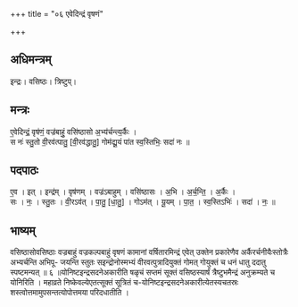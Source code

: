 +++
title = "०६ एवेदिन्द्रं वृषणं"

+++
## अधिमन्त्रम्
इन्द्रः। वसिष्ठः। त्रिष्टुप्।

## मन्त्रः
ए॒वेदिन्द्रं॒ वृष॑णं॒ वज्र॑बाहुं॒ वसि॑ष्ठासो अ॒भ्य॑र्चन्त्य॒र्कैः ।  
स नः॑ स्तु॒तो वी॒रव॑त्पातु॒ [वी॒रव॑द्धातु॒] गोम॑द्यू॒यं पा॑त स्व॒स्तिभिः॒ सदा॑ नः ॥

## पदपाठः
ए॒व । इत् । इन्द्र॑म् । वृष॑णम् । वज्र॑ऽबाहुम् । वसि॑ष्ठासः । अ॒भि । अ॒र्च॒न्ति॒ । अ॒र्कैः ।  
सः । नः॒ । स्तु॒तः । वी॒रऽव॑त् । पा॒तु॒ [धा॒तु॒] । गोऽम॑त् । यू॒यम् । पा॒त॒ । स्व॒स्तिऽभिः॑ । सदा॑ । नः॒ ॥

## भाष्यम्
वसिष्ठासोवसिष्ठाः वज्रबाहुं वज्रकल्पबाहुं वृषणं कामानां वर्षितारमिन्द्रं एवेत् उक्तेन प्रकारेणैव अर्कैरर्चनीयैःस्तोत्रैः अभ्यर्चन्ति अभिपू- जयन्ति स्तुतः सइन्द्रोनोस्मभ्यं वीरवत्पुत्रादियुक्तं गोमत् गोयुक्तं च धनं धातु ददातु स्पष्टमन्यत् ॥ ६ ॥योनिष्टइन्द्रसदनेअकारीति षळृचं सप्तमं सूक्तं वसिष्ठस्यार्षं त्रैष्टुभमैन्द्रं अनुक्रम्यते च योनिरिति । महाव्रते निष्केवल्येएतत्सूक्तं सूत्रितं च-योनिष्टइन्द्रसदनेअकारीत्येतस्यचतस्रः शस्त्वोत्तमामुपसन्तत्योपोत्तमया परिदधातीति ।